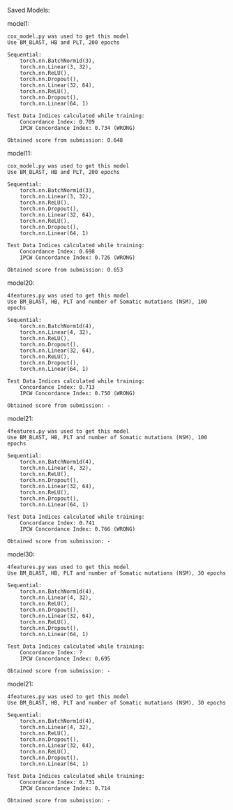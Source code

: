 Saved Models:

model1: 

	cox_model.py was used to get this model
	Use BM_BLAST, HB and PLT, 200 epochs

  	Sequential:
   		torch.nn.BatchNorm1d(3),
		torch.nn.Linear(3, 32),
		torch.nn.ReLU(),
		torch.nn.Dropout(),
		torch.nn.Linear(32, 64),
		torch.nn.ReLU(),
		torch.nn.Dropout(),
		torch.nn.Linear(64, 1)

	Test Data Indices calculated while training:
		Concordance Index: 0.709
		IPCW Concordance Index: 0.734 (WRONG)

  	Obtained score from submission: 0.648

  model11: 

	cox_model.py was used to get this model
	Use BM_BLAST, HB and PLT, 200 epochs

 	Sequential:
   		torch.nn.BatchNorm1d(3),
		torch.nn.Linear(3, 32),
		torch.nn.ReLU(),
		torch.nn.Dropout(),
		torch.nn.Linear(32, 64),
		torch.nn.ReLU(),
		torch.nn.Dropout(),
		torch.nn.Linear(64, 1)

	Test Data Indices calculated while training:
		Concordance Index: 0.698
		IPCW Concordance Index: 0.726 (WRONG)

  	Obtained score from submission: 0.653

model20: 

	4features.py was used to get this model
	Use BM_BLAST, HB, PLT and number of Somatic mutations (NSM), 100 epochs

 	Sequential:
   		torch.nn.BatchNorm1d(4),
		torch.nn.Linear(4, 32),
		torch.nn.ReLU(),
		torch.nn.Dropout(),
		torch.nn.Linear(32, 64),
		torch.nn.ReLU(),
		torch.nn.Dropout(),
		torch.nn.Linear(64, 1)

	Test Data Indices calculated while training:
		Concordance Index: 0.713
		IPCW Concordance Index: 0.750 (WRONG)

  	Obtained score from submission: -

model21: 

	4features.py was used to get this model
	Use BM_BLAST, HB, PLT and number of Somatic mutations (NSM), 100 epochs

 	Sequential:
   		torch.nn.BatchNorm1d(4),
		torch.nn.Linear(4, 32),
		torch.nn.ReLU(),
		torch.nn.Dropout(),
		torch.nn.Linear(32, 64),
		torch.nn.ReLU(),
		torch.nn.Dropout(),
		torch.nn.Linear(64, 1)

	Test Data Indices calculated while training:
		Concordance Index: 0.741
		IPCW Concordance Index: 0.766 (WRONG)

  	Obtained score from submission: -

model30: 

	4features.py was used to get this model
	Use BM_BLAST, HB, PLT and number of Somatic mutations (NSM), 30 epochs

 	Sequential:
   		torch.nn.BatchNorm1d(4),
		torch.nn.Linear(4, 32),
		torch.nn.ReLU(),
		torch.nn.Dropout(),
		torch.nn.Linear(32, 64),
		torch.nn.ReLU(),
		torch.nn.Dropout(),
		torch.nn.Linear(64, 1)

	Test Data Indices calculated while training:
		Concordance Index: ?
		IPCW Concordance Index: 0.695

  	Obtained score from submission: -

model21: 

	4features.py was used to get this model
	Use BM_BLAST, HB, PLT and number of Somatic mutations (NSM), 30 epochs

 	Sequential:
   		torch.nn.BatchNorm1d(4),
		torch.nn.Linear(4, 32),
		torch.nn.ReLU(),
		torch.nn.Dropout(),
		torch.nn.Linear(32, 64),
		torch.nn.ReLU(),
		torch.nn.Dropout(),
		torch.nn.Linear(64, 1)

	Test Data Indices calculated while training:
		Concordance Index: 0.731
		IPCW Concordance Index: 0.714

  	Obtained score from submission: -

